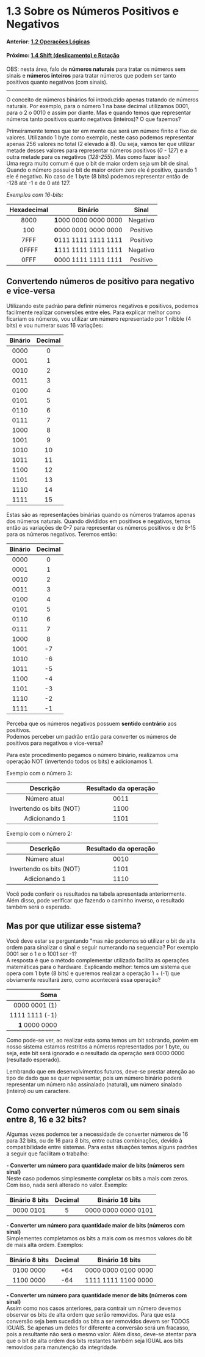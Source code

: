 <link rel="stylesheet" href="css/style.css">

# 1.3 Sobre os Números Positivos e Negativos



#### Anterior: [1.2 Operações Lógicas](./operacoes_logicas.md)
#### Próximo: [1.4 Shift (deslicamento) e Rotação](./shift_rotacao.md)

OBS: nesta área, falo de **números naturais** para tratar os números sem sinais e **números inteiros** para tratar números que podem ser tanto positivos quanto negativos (com sinais). 

---

O conceito de números binários foi introduzido apenas tratando de números naturais. Por exemplo, para o número 1 na base decimal utilizamos 0001, para o 2 o 0010 e assim por diante. Mas e quando temos que representar números tanto positivos quanto negativos (inteiros)? O que fazemos?  

Primeiramente temos que ter em mente que será um número finito e fixo de valores. Utilizando 1 byte como exemplo, neste caso podemos representar apenas 256 valores no total (2 elevado à 8). Ou seja, vamos ter que utilizar metade desses valores para representar números positivos (*0 - 127*) e a outra metade para os negativos (*128-255*). Mas como fazer isso?  
Uma regra muito comum é que o bit de maior ordem seja um bit de sinal. Quando o número possui o bit de maior ordem zero ele é positivo, quando 1 ele é negativo. No caso de 1 byte (8 bits) podemos representar então de -128 até -1 e de 0 até 127.

*Exemplos com 16-bits:*

|Hexadecimal|Binário|Sinal|
|:---:|:---:|:---:|
|8000|**1**000 0000 0000 0000|Negativo|
|100|**0**000 0001 0000 0000|Positivo|
|7FFF|**0**111 1111 1111 1111|Positivo|
|0FFFF|**1**111 1111 1111 1111|Negativo|
|0FFF|**0**000 1111 1111 1111|Positivo|

## Convertendo números de positivo para negativo e vice-versa  

Utilizando este padrão para definir números negativos e positivos, podemos facilmente realizar conversões entre eles. Para explicar melhor como ficariam os números, vou utilizar um número representado por 1 nibble (4 bits) e vou numerar suas 16 variações:  

|Binário|Decimal
|:---:|:---:|
|0000|0
|0001|1
|0010|2
|0011|3
|0100|4
|0101|5
|0110|6
|0111|7
|1000|8
|1001|9
|1010|10
|1011|11
|1100|12
|1101|13
|1110|14
|1111|15

Estas são as representações binárias quando os números tratamos apenas dos números naturais. Quando divididos em positivos e negativos, temos então as variações de 0-7 para representar os números positivos e de 8-15 para os números negativos. Teremos então:  

|Binário|Decimal
|:---:|:---:|
|0000|0
|0001|1
|0010|2
|0011|3
|0100|4
|0101|5
|0110|6
|0111|7
|1000|8
|1001|-7
|1010|-6
|1011|-5
|1100|-4
|1101|-3
|1110|-2
|1111|-1

Perceba que os números negativos possuem **sentido contrário** aos positivos.  
Podemos perceber um padrão então para converter os números de positivos para negativos e vice-versa?  

Para este procedimento pegamos o número binário, realizamos uma operação NOT (invertendo todos os bits) e adicionamos 1.

Exemplo com o número 3:

|Descrição|Resultado da operação
|:---:|:---:|
|Número atual|0011
|Invertendo os bits (NOT)|1100
|Adicionando 1|1101

Exemplo com o número 2:

|Descrição|Resultado da operação
|:---:|:---:|
|Número atual|0010
|Invertendo os bits (NOT)|1101
|Adicionando 1|1110

Você pode conferir os resultados na tabela apresentada anteriormente.  
Além disso, pode verificar que fazendo o caminho inverso, o resultado também será o esperado.  


## Mas por que utilizar esse sistema?  
Você deve estar se perguntando "mas não podemos só utilizar o bit de alta ordem para sinalizar o sinal e seguir numerando na sequencia? Por exemplo 0001 ser o 1 e o 1001 ser -1?  
A resposta é que o método complementar utilizado facilita as operações matemáticas para o hardware. Explicando melhor: temos um sistema que opera com 1 byte (8 bits) e queremos realizar a operação 1 + (-1) que obviamente resultará zero, como acontecerá essa operação?  

|Soma|
|---:|
|0000 0001  (1)|
|1111 1111 (-1)|
|**1** 0000 0000|

Como pode-se ver, ao realizar esta soma temos um bit sobrando, porém em nosso sistema estamos restritos a números representados por 1 byte, ou seja, este bit será ignorado e o resultado da operação será 0000 0000 (resultado esperado).  

Lembrando que em desenvolvimentos futuros, deve-se prestar atenção ao tipo de dado que se quer representar, pois um número binário poderá representar um número não assinalado (natural), um número sinalado (inteiro) ou um caractere.

## Como converter números com ou sem sinais entre 8, 16 e 32 bits?  

Algumas vezes podemos ter a necessidade de converter números de 16 para 32 bits, ou de 16 para 8 bits, entre outras combinações, devido à compatibilidade entre sistemas. Para estas situações temos alguns padrões a seguir que facilitam o trabalho:

**- Converter um número para quantidade maior de bits (números sem sinal)**  
Neste caso podemos simplesmente completar os bits a mais com zeros. Com isso, nada será alterado no valor. Exemplo:  

|Binário 8 bits|Decimal| Binário 16 bits
|:---:|:---:|:---:|
|0000 0101|5|0000 0000 0000 0101

**- Converter um número para quantidade maior de bits (números com sinal)**  
Simplementes completamos os bits a mais com os mesmos valores do  bit de mais alta ordem. Exemplos:  

|Binário 8 bits|Decimal| Binário 16 bits
|:---:|:---:|:---:|
|0100 0000|+64|0000 0000 0100 0000
|1100 0000|-64|1111 1111 1100 0000

**- Converter um número para quantidade menor de bits (números com sinal)**  
Assim como nos casos anteriores, para contrair um número devemos observar os bits de alta ordem que serão removidos. Para que esta conversão seja bem sucedida os bits a ser removidos devem ser TODOS IGUAIS. Se apenas um deles for diferente a conversão será um fracasso, pois a resultante não será o mesmo valor. Além disso, deve-se atentar para que o bit de alta ordem dos bits restantes também seja IGUAL aos bits removidos para manutenção da integridade.